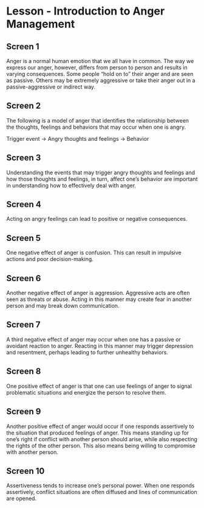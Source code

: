 # Lesson - Introduction to Anger Management

## Screen 1
Anger is a normal human emotion that we all have in common. The way we express our anger, however, differs from person to person and results in varying consequences. Some people “hold on to” their anger and are seen as passive. Others may be extremely aggressive or take their anger out in a passive-aggressive or indirect way.

## Screen 2
The following is a model of anger that identifies the relationship between the thoughts, feelings and behaviors that may occur when one is angry.

Trigger event -> Angry thoughts and feelings -> Behavior

## Screen 3
Understanding the events that may trigger angry thoughts and feelings and how those thoughts and feelings, in turn, affect one’s behavior are important in understanding how to effectively deal with anger.

## Screen 4
Acting on angry feelings can lead to positive or negative consequences.

## Screen 5
One negative effect of anger is confusion. This can result in impulsive actions and poor decision-making.

## Screen 6
Another negative effect of anger is aggression. Aggressive acts are often seen as threats or abuse. Acting in this manner may create fear in another person and may break down communication.

## Screen 7
A third negative effect of anger may occur when one has a passive or avoidant reaction to anger. Reacting in this manner may trigger depression and resentment, perhaps leading to further unhealthy behaviors.

## Screen 8
One positive effect of anger is that one can use feelings of anger to signal problematic situations and energize the person to resolve them.

## Screen 9
Another positive effect of anger would occur if one responds assertively to the situation that produced feelings of anger. This means standing up for one’s right if conflict with another person should arise, while also respecting the rights of the other person. This also means being willing to compromise with another person.

## Screen 10
Assertiveness tends to increase one’s personal power. When one responds assertively, conflict situations are often diffused and lines of communication are opened.

